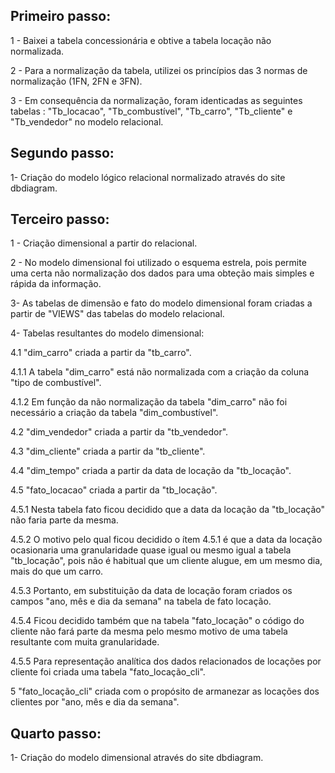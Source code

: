 ## Primeiro passo:
1 - Baixei a tabela concessionária e obtive a tabela locação não normalizada. 

2 - Para a normalização da tabela, utilizei os princípios das 3 normas de normalização (1FN, 2FN e 3FN).

3 - Em consequência da normalização, foram identicadas as seguintes tabelas : "Tb_locacao", "Tb_combustível", "Tb_carro", "Tb_cliente" e "Tb_vendedor" no modelo relacional.

## Segundo passo:
1- Criação do modelo lógico relacional normalizado através do site dbdiagram.

## Terceiro passo:
1 - Criação dimensional a partir do relacional.

2 - No modelo dimensional foi utilizado o esquema estrela, pois permite uma certa não normalização dos dados para uma 
obteção mais simples e rápida da informação.

3- As tabelas de dimensão e fato do modelo dimensional foram criadas a partir de "VIEWS" das tabelas do modelo relacional.

4- Tabelas resultantes do modelo dimensional: 

4.1 "dim_carro" criada a partir da "tb_carro".

4.1.1 A tabela "dim_carro" está não normalizada com a criação da coluna "tipo de combustível".

4.1.2 Em função da não normalização da tabela "dim_carro" não foi necessário a criação da tabela "dim_combustível".

4.2 "dim_vendedor" criada a partir da "tb_vendedor".

4.3 "dim_cliente" criada a partir da "tb_cliente".

4.4 "dim_tempo" criada a partir da data de locação da "tb_locação".

4.5 "fato_locacao" criada a partir da "tb_locação".

4.5.1 Nesta tabela fato ficou decidido que a data da locação da "tb_locação" não faria parte da mesma.

4.5.2 O motivo pelo qual ficou decidido o ítem 4.5.1 é que a data da locação ocasionaria uma granularidade quase igual 
ou mesmo igual a tabela "tb_locação", pois não é habitual que um cliente alugue, em um mesmo dia, mais do que um carro.

4.5.3 Portanto, em substituição da data de locação foram criados os campos "ano, mês e dia da semana" na tabela de fato
locação.

4.5.4 Ficou decidido também que na tabela "fato_locação" o código do cliente não fará parte da mesma pelo mesmo motivo de
uma tabela resultante com muita granularidade.

4.5.5 Para representação analítica dos dados relacionados de locações por cliente foi criada uma tabela "fato_locação_cli". 

5 "fato_locação_cli" criada com o propósito de armanezar as locações dos clientes por "ano, mês e dia da semana".   

## Quarto passo:
1- Criação do modelo dimensional através do site dbdiagram. 
